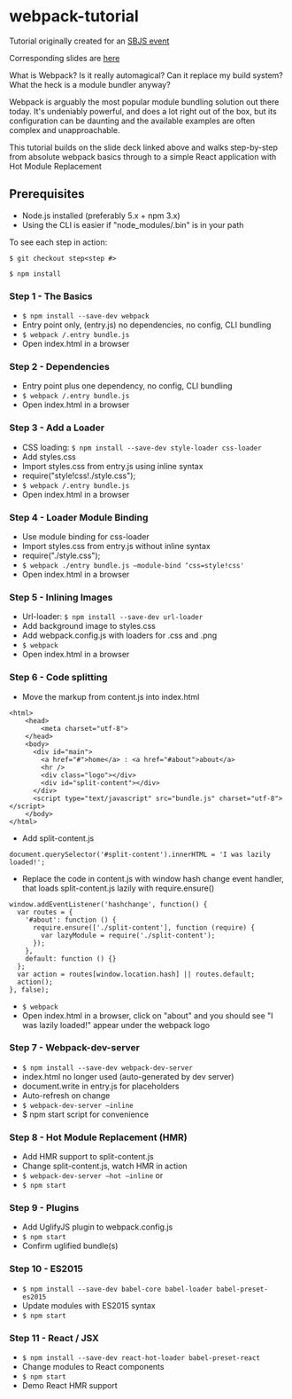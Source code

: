 # webpack-tutorial
Tutorial originally created for an [SBJS event](http://www.meetup.com/sbjavascript/events/229239289/)

Corresponding slides are [here](https://docs.google.com/presentation/d/1qHeoAXfspiPh9236sGst7WfDH5dqTMvXsE0Kr_SLyeU/edit?usp=sharing)

What is Webpack? Is it really automagical? Can it replace my build system? What the heck is a module bundler anyway?

Webpack is arguably the most popular module bundling solution out there today. It's undeniably powerful, and does a lot right out of the box, but its configuration can be daunting and the available examples are often complex and unapproachable.

This tutorial builds on the slide deck linked above and walks step-by-step from absolute webpack basics through to a simple React application with Hot Module Replacement

## Prerequisites
* Node.js installed (preferably 5.x + npm 3.x)
* Using the CLI is easier if "node_modules/.bin" is in your path

To see each step in action:

`$ git checkout step<step #>`

`$ npm install`

### Step 1 - The Basics
* `$ npm install --save-dev webpack`
* Entry point only, (entry.js) no dependencies, no config, CLI bundling
* `$ webpack /.entry bundle.js`
* Open index.html in a browser

### Step 2 - Dependencies
* Entry point plus one dependency, no config, CLI bundling
* `$ webpack /.entry bundle.js`
* Open index.html in a browser

### Step 3 - Add a Loader
* CSS loading: `$ npm install --save-dev style-loader css-loader`
* Add styles.css
* Import styles.css from entry.js using inline syntax
 * require("style!css!./style.css");
* `$ webpack /.entry bundle.js`
* Open index.html in a browser

### Step 4 - Loader Module Binding
* Use module binding for css-loader
* Import styles.css from entry.js without inline syntax
 * require("./style.css");
* `$ webpack ./entry bundle.js —module-bind ‘css=style!css'`
* Open index.html in a browser

### Step 5 - Inlining Images
* Url-loader: `$ npm install --save-dev url-loader`
* Add background image to styles.css
* Add webpack.config.js with loaders for .css and .png
* `$ webpack`
* Open index.html in a browser

### Step 6 - Code splitting
* Move the markup from content.js into index.html
```
<html>
    <head>
        <meta charset="utf-8">
    </head>
    <body>
      <div id="main">
        <a href="#">home</a> : <a href="#about">about</a>
        <hr />
        <div class="logo"></div>
        <div id="split-content"></div>
      </div>
      <script type="text/javascript" src="bundle.js" charset="utf-8"></script>
    </body>
</html>

```
* Add split-content.js
```
document.querySelector('#split-content').innerHTML = 'I was lazily loaded!';
```
* Replace the code in content.js with window hash change event handler, that loads split-content.js lazily with require.ensure()
```
window.addEventListener('hashchange', function() {
  var routes = {
    '#about': function () {
      require.ensure(['./split-content'], function (require) {
        var lazyModule = require('./split-content');
      });
    },
    default: function () {}
  };
  var action = routes[window.location.hash] || routes.default;
  action();
}, false);
```
* `$ webpack`
* Open index.html in a browser, click on "about" and you should see "I was lazily loaded!" appear under the webpack logo

### Step 7 - Webpack-dev-server
* `$ npm install --save-dev webpack-dev-server`
* index.html no longer used (auto-generated by dev server)
* document.write in entry.js for placeholders
* Auto-refresh on change
* `$ webpack-dev-server —inline`
* $ npm start script for convenience

### Step 8 - Hot Module Replacement (HMR)
* Add HMR support to split-content.js
* Change split-content.js, watch HMR in action
* `$ webpack-dev-server —hot —inline` or
* `$ npm start`

### Step 9 - Plugins
* Add UglifyJS plugin to webpack.config.js
* `$ npm start`
* Confirm uglified bundle(s)

### Step 10 - ES2015
* `$ npm install --save-dev babel-core babel-loader babel-preset-es2015`
* Update modules with ES2015 syntax
* `$ npm start`

### Step 11 - React / JSX
* `$ npm install --save-dev react-hot-loader babel-preset-react`
* Change modules to React components
* `$ npm start`
* Demo React HMR support
